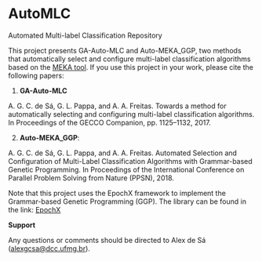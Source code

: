 # AutoMLC
Automated Multi-label Classification Repository

This project presents GA-Auto-MLC and Auto-MEKA_GGP, two methods that automatically select and configure multi-label classification algorithms based on the [MEKA tool](http://waikato.github.io/meka/). If you use this project in your work, please cite the following papers:

1) **GA-Auto-MLC**

A. G. C. de Sá, G. L. Pappa, and A. A. Freitas. Towards a method for automatically selecting and configuring multi-label classification algorithms. In Proceedings of the GECCO Companion, pp. 1125–1132, 2017.

2) **Auto-MEKA_GGP**:

A. G. C. de Sá, G. L. Pappa, and A. A. Freitas. Automated Selection and Configuration of Multi-Label Classification Algorithms with Grammar-based Genetic Programming. In Proceedings of the  International Conference on Parallel Problem Solving from Nature (PPSN), 2018.



Note that this project uses the EpochX framework to implement the Grammar-based Genetic Programming (GGP). The library can be found in the link: [EpochX](https://www.epochx.org/) 


**Support**

Any questions or comments should be directed to Alex de Sá (alexgcsa@dcc.ufmg.br).

